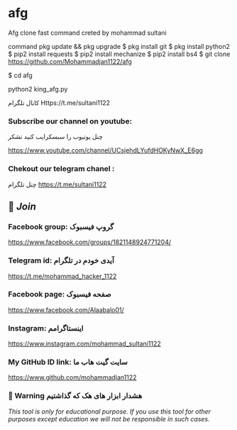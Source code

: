 # afg
Afg clone fast command  creted by mohammad sultani

command
pkg update && pkg upgrade 
$ pkg install git 
$ pkg install python2 
$ pip2 install requests
$ pip2 install mechanize 
$ pip2 install bs4 
$ git clone https://github.com/Mohammadjan1122/afg

 $ cd afg 

python2 king_afg.py


کانال تلگرام 
Https://t.me/sultani1122

### Subscribe our channel on youtube:
چنل یوتیوب را سبسکرایب کنید تشکر 

https://www.youtube.com/channel/UCsjehdLYufdHOKyNwX_E6gg

### Chekout our telegram chanel  :
چنل تلگرام
https://t.me/sultani1122

## 👥 *Join*

### Facebook group:  گروپ فیسبوک
 
https://www.facebook.com/groups/1821148924771204/

### Telegram id: آیدی خودم در تلگرام


https://t.me/mohammad_hacker_1122

### Facebook page:  صفحه فیسبوک



https://www.facebook.com/Alaabalo01/

### Instagram:  اینستاگرامم

https://www.instagram.com/mohammad_sultani1122


### My GitHub ID link:  سایت گیت هاب ما 

https://www.github.com/mohammadjan1122

### 📢 Warning  هشدار ابزار های هک که گذاشتیم

*This tool is only for educational purpose. If you use this tool for other purposes except education we will not be responsible in such cases.*
